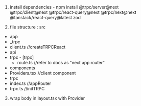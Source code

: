 1. install dependencies - npm install @trpc/server@next @trpc/client@next @trpc/react-query@next @trpc/next@next @tanstack/react-query@latest zod

2. file structure : 
src
 - app
  - _trpc
   - client.ts //createTRPCReact
  - api
   - trpc
    - [trpc]
     - route.ts //refer to docs as "next app router"
  - components
   - Providers.tsx //client component 
 - trpc
  - index.ts //appRouter
  - trpc.ts //initTRPC

3. wrap body in layout.tsx with Provider
